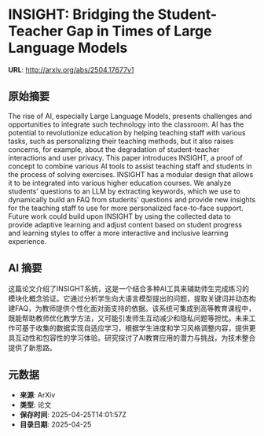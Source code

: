 # INSIGHT: Bridging the Student-Teacher Gap in Times of Large Language Models

**URL**: http://arxiv.org/abs/2504.17677v1

## 原始摘要

The rise of AI, especially Large Language Models, presents challenges and
opportunities to integrate such technology into the classroom. AI has the
potential to revolutionize education by helping teaching staff with various
tasks, such as personalizing their teaching methods, but it also raises
concerns, for example, about the degradation of student-teacher interactions
and user privacy. This paper introduces INSIGHT, a proof of concept to combine
various AI tools to assist teaching staff and students in the process of
solving exercises. INSIGHT has a modular design that allows it to be integrated
into various higher education courses. We analyze students' questions to an LLM
by extracting keywords, which we use to dynamically build an FAQ from students'
questions and provide new insights for the teaching staff to use for more
personalized face-to-face support. Future work could build upon INSIGHT by
using the collected data to provide adaptive learning and adjust content based
on student progress and learning styles to offer a more interactive and
inclusive learning experience.


## AI 摘要

这篇论文介绍了INSIGHT系统，这是一个结合多种AI工具来辅助师生完成练习的模块化概念验证。它通过分析学生向大语言模型提出的问题，提取关键词并动态构建FAQ，为教师提供个性化面对面支持的依据。该系统可集成到高等教育课程中，既能帮助教师优化教学方法，又可能引发师生互动减少和隐私问题等担忧。未来工作可基于收集的数据实现自适应学习，根据学生进度和学习风格调整内容，提供更具互动性和包容性的学习体验。研究探讨了AI教育应用的潜力与挑战，为技术整合提供了新思路。

## 元数据

- **来源**: ArXiv
- **类型**: 论文
- **保存时间**: 2025-04-25T14:01:57Z
- **目录日期**: 2025-04-25

